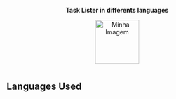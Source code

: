 
<p align="center">
  <strong>
     <p align="center"> Task Lister in differents languages </p>
  </strong>
<p align="center">
  <img src="https://encrypted-tbn0.gstatic.com/images?q=tbn:ANd9GcR0hTS4s1_6qcTH55LluHa8kobGr_1rglM_kw&usqp=CAU" alt="Minha Imagem" width="100" height="100" border-radius="5px"/>
</p>
<h1> </h1>
<h2> Languages Used 